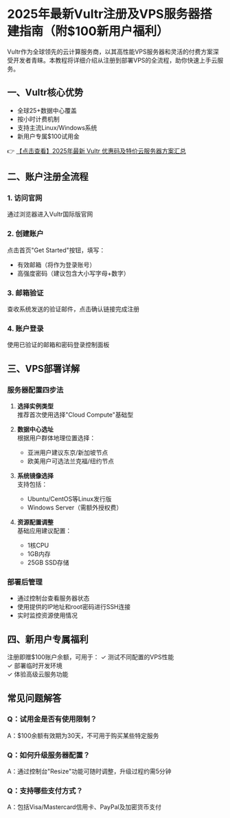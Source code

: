 # 2025年最新Vultr注册及VPS服务器搭建指南（附$100新用户福利）

Vultr作为全球领先的云计算服务商，以其高性能VPS服务器和灵活的付费方案深受开发者青睐。本教程将详细介绍从注册到部署VPS的全流程，助你快速上手云服务。

## 一、Vultr核心优势
- 全球25+数据中心覆盖
- 按小时计费机制
- 支持主流Linux/Windows系统
- 新用户专属$100试用金

👉 [【点击查看】2025年最新 Vultr 优惠码及特价云服务器方案汇总](https://bit.ly/VuLtr)

## 二、账户注册全流程
### 1. 访问官网
通过浏览器进入Vultr国际版官网

### 2. 创建账户
点击首页"Get Started"按钮，填写：
- 有效邮箱（将作为登录账号）
- 高强度密码（建议包含大小写字母+数字）

### 3. 邮箱验证
查收系统发送的验证邮件，点击确认链接完成注册

### 4. 账户登录
使用已验证的邮箱和密码登录控制面板

## 三、VPS部署详解
### 服务器配置四步法
1. **选择实例类型**  
   推荐首次使用选择"Cloud Compute"基础型

2. **数据中心选址**  
   根据用户群体地理位置选择：
   - 亚洲用户建议东京/新加坡节点
   - 欧美用户可选法兰克福/纽约节点

3. **系统镜像选择**  
   支持包括：
   - Ubuntu/CentOS等Linux发行版
   - Windows Server（需额外授权费）

4. **资源配置调整**  
   基础应用建议配置：
   - 1核CPU
   - 1GB内存
   - 25GB SSD存储

### 部署后管理
- 通过控制台查看服务器状态
- 使用提供的IP地址和root密码进行SSH连接
- 实时监控资源使用情况

## 四、新用户专属福利
注册即赠$100账户余额，可用于：
✓ 测试不同配置的VPS性能  
✓ 部署临时开发环境  
✓ 体验高级云服务功能  

## 常见问题解答
### Q：试用金是否有使用限制？
A：$100余额有效期为30天，不可用于购买某些特定服务

### Q：如何升级服务器配置？
A：通过控制台"Resize"功能可随时调整，升级过程约需5分钟

### Q：支持哪些支付方式？
A：包括Visa/Mastercard信用卡、PayPal及加密货币支付
